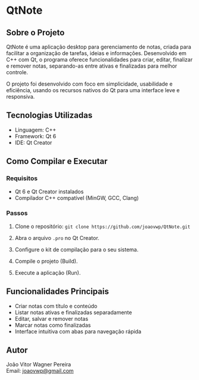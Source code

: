 # QtNote

## Sobre o Projeto

QtNote é uma aplicação desktop para gerenciamento de notas, criada para facilitar a organização de tarefas, ideias e informações. Desenvolvido em C++ com Qt, o programa oferece funcionalidades para criar, editar, finalizar e remover notas, separando-as entre ativas e finalizadas para melhor controle.

O projeto foi desenvolvido com foco em simplicidade, usabilidade e eficiência, usando os recursos nativos do Qt para uma interface leve e responsiva.

## Tecnologias Utilizadas

- Linguagem: C++
- Framework: Qt 6
- IDE: Qt Creator

## Como Compilar e Executar

### Requisitos

- Qt 6 e Qt Creator instalados
- Compilador C++ compatível (MinGW, GCC, Clang)

### Passos

1. Clone o repositório:
`git clone https://github.com/joaovwp/QtNote.git`

2. Abra o arquivo `.pro` no Qt Creator.
3. Configure o kit de compilação para o seu sistema.
4. Compile o projeto (Build).
5. Execute a aplicação (Run).

## Funcionalidades Principais

- Criar notas com título e conteúdo
- Listar notas ativas e finalizadas separadamente
- Editar, salvar e remover notas
- Marcar notas como finalizadas
- Interface intuitiva com abas para navegação rápida

## Autor

João Vitor Wagner Pereira  
Email: joaovwp@gmail.com

